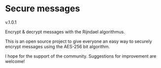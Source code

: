 # Secure messages
v.1.0.1

Encrypt &amp; decrypt messages with the Rijndael algorithmus.

This is an open source project to give everyone an easy way to securely encrypt messages using the AES-256 bit algorithm.

I hope for the support of the community.
Suggestions for improvement are welcome!

